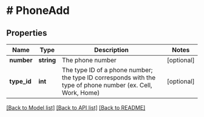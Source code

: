 # # PhoneAdd

## Properties

Name | Type | Description | Notes
------------ | ------------- | ------------- | -------------
**number** | **string** | The phone number | [optional]
**type_id** | **int** | The type ID of a phone number; the type ID corresponds with the type of phone number (ex. Cell, Work, Home) | [optional]

[[Back to Model list]](../../README.md#models) [[Back to API list]](../../README.md#endpoints) [[Back to README]](../../README.md)
